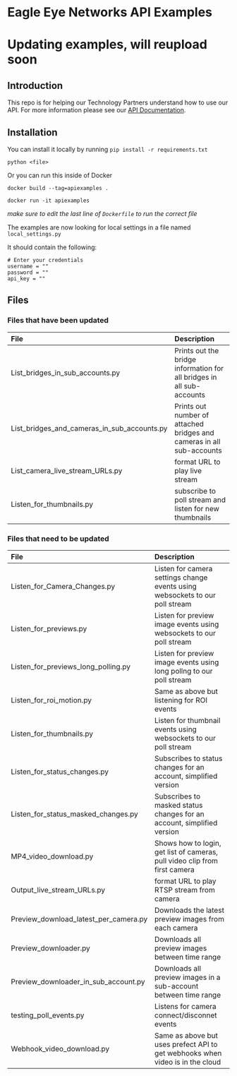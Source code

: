 # Eagle Eye Networks API Examples

# Updating examples, will reupload soon #

## Introduction
This repo is for helping our Technology Partners understand how to use our API.  For more information please see our [API Documentation](https://apidocs.eagleeyenetworks.com/apidocs).


## Installation
You can install it locally by running
 `pip install -r requirements.txt`
 
 `python <file>`

Or you can run this inside of Docker

`docker build --tag=apiexamples .`

`docker run -it apiexamples`

*make sure to edit the last line of `Dockerfile` to run the correct file*

The examples are now looking for local settings in a file named `local_settings.py`

It should contain the following:

```
# Enter your credentials
username = ""
password = ""
api_key = ""
```

## Files

### Files that have been updated ###

| File | Description |
| :---  | :--- |
| List\_bridges\_in\_sub\_accounts.py | Prints out the bridge information for all bridges in all sub-accounts |
| List\_bridges\_and\_cameras\_in\_sub\_accounts.py | Prints out number of attached bridges and cameras in all sub-accounts |
| List\_camera\_live\_stream\_URLs.py | format URL to play live stream |
| Listen\_for\_thumbnails.py | subscribe to poll stream and listen for new thumbnails |

### Files that need to be updated ###

| File | Description |
| :---  | :--- |
| Listen\_for\_Camera\_Changes.py | Listen for camera settings change events using websockets to our poll stream |
| Listen\_for\_previews.py | Listen for preview image events using websockets to our poll stream |
| Listen\_for\_previews\_long\_polling.py | Listen for preview image events using long pollng to our poll stream |
| Listen\_for\_roi\_motion.py | Same as above but listening for ROI events |
| Listen\_for\_thumbnails.py | Listen for thumbnail events using websockets to our poll stream |
| Listen\_for\_status\_changes.py | Subscribes to status changes for an account, simplified version |
| Listen\_for\_status\_masked\_changes.py | Subscribes to masked status changes for an account, simplified version |
| MP4\_video\_download.py | Shows how to login, get list of cameras, pull video clip from first camera |
| Output\_live\_stream\_URLs.py | format URL to play RTSP stream from camera |
| Preview\_download\_latest\_per\_camera.py | Downloads the latest preview images from each camera |
| Preview\_downloader.py | Downloads all preview images between time range |
| Preview\_downloader\_in\_sub\_account.py | Downloads all preview images in a sub-account between time range |
| testing\_poll\_events.py | Listens for camera connect/disconnet events |
| Webhook\_video\_download.py | Same as above but uses prefect API to get webhooks when video is in the cloud |

